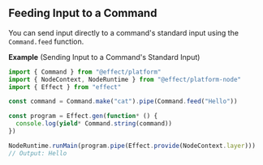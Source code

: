 ## Feeding Input to a Command

You can send input directly to a command's standard input using the `Command.feed` function.

**Example** (Sending Input to a Command's Standard Input)

```ts twoslash
import { Command } from "@effect/platform"
import { NodeContext, NodeRuntime } from "@effect/platform-node"
import { Effect } from "effect"

const command = Command.make("cat").pipe(Command.feed("Hello"))

const program = Effect.gen(function* () {
  console.log(yield* Command.string(command))
})

NodeRuntime.runMain(program.pipe(Effect.provide(NodeContext.layer)))
// Output: Hello
```
